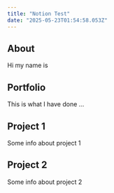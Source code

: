 ```yaml
---
title: "Notion Test"
date: "2025-05-23T01:54:58.053Z"
---
```



## About

Hi my name is


## Portfolio

This is what I have done …


## Project 1

Some info about project 1


## Project 2

Some info about project 2

